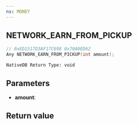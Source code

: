 ```yaml
---
ns: MONEY
---
```

## NETWORK_EARN_FROM_PICKUP

```c
// 0xED1517D3AF17C698 0x70A0ED62
Any NETWORK_EARN_FROM_PICKUP(int amount);
```

```
NativeDB Return Type: void
```

## Parameters
* **amount**: 

## Return value
